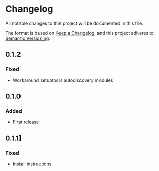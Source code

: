 # Changelog

All notable changes to this project will be documented in this file.

The format is based on [Keep a Changelog](https://keepachangelog.com/en/1.0.0/),
and this project adheres to [Semantic Versioning](https://semver.org/spec/v2.0.0.html).

## 0.1.2

### Fixed

- Workaround setuptools autodiscovery modules

## 0.1.0

### Added

- First release

## 0.1.1]

### Fixed

- Install instructions
